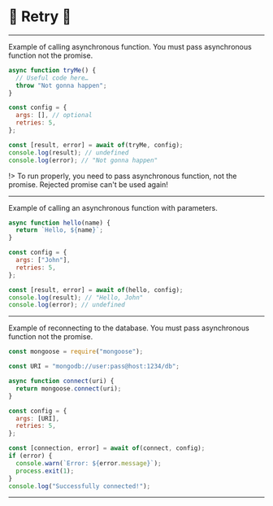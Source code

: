 # 🔄️ Retry 🔄️

---

Example of calling asynchronous function. You must pass asynchronous function not the promise.

```javascript
async function tryMe() {
  // Useful code here…
  throw "Not gonna happen";
}

const config = {
  args: [], // optional
  retries: 5,
};

const [result, error] = await of(tryMe, config);
console.log(result); // undefined
console.log(error); // "Not gonna happen"
```

!> To run properly, you need to pass asynchronous function, not the promise. Rejected promise can't be used again!

---

Example of calling an asynchronous function with parameters.

```javascript
async function hello(name) {
  return `Hello, ${name}`;
}

const config = {
  args: ["John"],
  retries: 5,
};

const [result, error] = await of(hello, config);
console.log(result); // "Hello, John"
console.log(error); // undefined
```

---

Example of reconnecting to the database. You must pass asynchronous function not the promise.

```javascript
const mongoose = require("mongoose");

const URI = "mongodb://user:pass@host:1234/db";

async function connect(uri) {
  return mongoose.connect(uri);
}

const config = {
  args: [URI],
  retries: 5,
};

const [connection, error] = await of(connect, config);
if (error) {
  console.warn(`Error: ${error.message}`);
  process.exit(1);
}
console.log("Successfully connected!");
```

---
